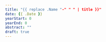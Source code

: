 ```yaml
---
title: "{{ replace .Name "-" " " | title }}"
date: {{ .Date }}
yearStart: 0
yearEnd: 0
abstract: ""
draft: true
---
```


